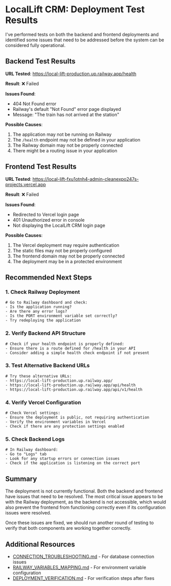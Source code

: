 # LocalLift CRM: Deployment Test Results

I've performed tests on both the backend and frontend deployments and identified some issues that need to be addressed before the system can be considered fully operational.

## Backend Test Results

**URL Tested**: https://local-lift-production.up.railway.app/health

**Result**: ❌ Failed

**Issues Found**:
- 404 Not Found error
- Railway's default "Not Found" error page displayed
- Message: "The train has not arrived at the station"

**Possible Causes**:
1. The application may not be running on Railway
2. The `/health` endpoint may not be defined in your application
3. The Railway domain may not be properly connected
4. There might be a routing issue in your application

## Frontend Test Results

**URL Tested**: https://local-lift-fxu1otnh4-admin-cleanexpo247s-projects.vercel.app

**Result**: ❌ Failed

**Issues Found**:
- Redirected to Vercel login page
- 401 Unauthorized error in console
- Not displaying the LocalLift CRM login page

**Possible Causes**:
1. The Vercel deployment may require authentication
2. The static files may not be properly configured
3. The frontend domain may not be properly connected
4. The deployment may be in a protected environment

## Recommended Next Steps

### 1. Check Railway Deployment

```
# Go to Railway dashboard and check:
- Is the application running?
- Are there any error logs?
- Is the PORT environment variable set correctly?
- Try redeploying the application
```

### 2. Verify Backend API Structure

```
# Check if your health endpoint is properly defined:
- Ensure there is a route defined for /health in your API
- Consider adding a simple health check endpoint if not present
```

### 3. Test Alternative Backend URLs

```
# Try these alternative URLs:
- https://local-lift-production.up.railway.app/
- https://local-lift-production.up.railway.app/api/health
- https://local-lift-production.up.railway.app/api/v1/health
```

### 4. Verify Vercel Configuration

```
# Check Vercel settings:
- Ensure the deployment is public, not requiring authentication
- Verify the environment variables in Vercel
- Check if there are any protection settings enabled
```

### 5. Check Backend Logs

```
# In Railway dashboard:
- Go to "Logs" tab
- Look for any startup errors or connection issues
- Check if the application is listening on the correct port
```

## Summary

The deployment is not currently functional. Both the backend and frontend have issues that need to be resolved. The most critical issue appears to be with the Railway deployment, as the backend is not accessible, which would also prevent the frontend from functioning correctly even if its configuration issues were resolved.

Once these issues are fixed, we should run another round of testing to verify that both components are working together correctly.

## Additional Resources

- [CONNECTION_TROUBLESHOOTING.md](./CONNECTION_TROUBLESHOOTING.md) - For database connection issues
- [RAILWAY_VARIABLES_MAPPING.md](./RAILWAY_VARIABLES_MAPPING.md) - For environment variable configuration
- [DEPLOYMENT_VERIFICATION.md](./DEPLOYMENT_VERIFICATION.md) - For verification steps after fixes
